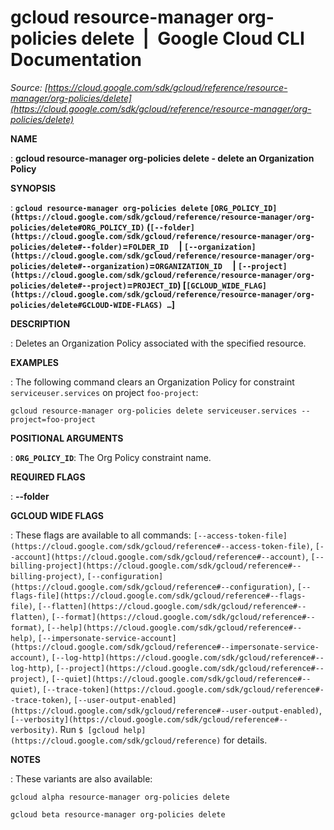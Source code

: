 # gcloud resource-manager org-policies delete  |  Google Cloud CLI Documentation

*Source: [https://cloud.google.com/sdk/gcloud/reference/resource-manager/org-policies/delete](https://cloud.google.com/sdk/gcloud/reference/resource-manager/org-policies/delete)*

**NAME**

: **gcloud resource-manager org-policies delete - delete an Organization Policy**

**SYNOPSIS**

: **`gcloud resource-manager org-policies delete` `[ORG_POLICY_ID](https://cloud.google.com/sdk/gcloud/reference/resource-manager/org-policies/delete#ORG_POLICY_ID)` (`[--folder](https://cloud.google.com/sdk/gcloud/reference/resource-manager/org-policies/delete#--folder)`=`FOLDER_ID`     | `[--organization](https://cloud.google.com/sdk/gcloud/reference/resource-manager/org-policies/delete#--organization)`=`ORGANIZATION_ID`     | `[--project](https://cloud.google.com/sdk/gcloud/reference/resource-manager/org-policies/delete#--project)`=`PROJECT_ID`) [`[GCLOUD_WIDE_FLAG](https://cloud.google.com/sdk/gcloud/reference/resource-manager/org-policies/delete#GCLOUD-WIDE-FLAGS) …`]**

**DESCRIPTION**

: Deletes an Organization Policy associated with the specified resource.

**EXAMPLES**

: The following command clears an Organization Policy for constraint
`serviceuser.services` on project `foo-project`:

```
gcloud resource-manager org-policies delete serviceuser.services --project=foo-project
```

**POSITIONAL ARGUMENTS**

: **`ORG_POLICY_ID`**:
The Org Policy constraint name.

**REQUIRED FLAGS**

: **--folder**

**GCLOUD WIDE FLAGS**

: These flags are available to all commands: `[--access-token-file](https://cloud.google.com/sdk/gcloud/reference#--access-token-file)`,
`[--account](https://cloud.google.com/sdk/gcloud/reference#--account)`, `[--billing-project](https://cloud.google.com/sdk/gcloud/reference#--billing-project)`,
`[--configuration](https://cloud.google.com/sdk/gcloud/reference#--configuration)`,
`[--flags-file](https://cloud.google.com/sdk/gcloud/reference#--flags-file)`,
`[--flatten](https://cloud.google.com/sdk/gcloud/reference#--flatten)`, `[--format](https://cloud.google.com/sdk/gcloud/reference#--format)`, `[--help](https://cloud.google.com/sdk/gcloud/reference#--help)`, `[--impersonate-service-account](https://cloud.google.com/sdk/gcloud/reference#--impersonate-service-account)`,
`[--log-http](https://cloud.google.com/sdk/gcloud/reference#--log-http)`,
`[--project](https://cloud.google.com/sdk/gcloud/reference#--project)`, `[--quiet](https://cloud.google.com/sdk/gcloud/reference#--quiet)`, `[--trace-token](https://cloud.google.com/sdk/gcloud/reference#--trace-token)`, `[--user-output-enabled](https://cloud.google.com/sdk/gcloud/reference#--user-output-enabled)`,
`[--verbosity](https://cloud.google.com/sdk/gcloud/reference#--verbosity)`.
Run `$ [gcloud help](https://cloud.google.com/sdk/gcloud/reference)` for details.

**NOTES**

: These variants are also available:

```
gcloud alpha resource-manager org-policies delete
```

```
gcloud beta resource-manager org-policies delete
```